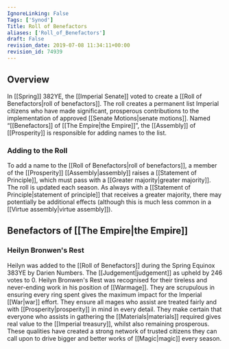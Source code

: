 ```yaml
---
IgnoreLinking: False
Tags: ['Synod']
Title: Roll of Benefactors
aliases: ['Roll_of_Benefactors']
draft: False
revision_date: 2019-07-08 11:34:11+00:00
revision_id: 74939
---
```


## Overview
In [[Spring]] 382YE, the [[Imperial Senate]] voted to create a [[Roll of Benefactors|roll of benefactors]]. The roll creates a permanent list Imperial citizens who have made significant, prosperous contributions to the implementation of approved [[Senate Motions|senate motions]]. Named “[[Benefactors]] of [[The Empire|the Empire]]”, the [[Assembly]] of [[Prosperity]] is responsible for adding names to the list. 
### Adding to the Roll
To add a name to the [[Roll of Benefactors|roll of benefactors]], a member of the [[Prosperity]] [[Assembly|assembly]] raises a [[Statement of Principle]], which must pass with a [[Greater majority|greater majority]]. The roll is updated each season. As always with a [[Statement of Principle|statement of principle]] that receives a greater majority, there may potentially be additional effects (although this is much less common in a [[Virtue assembly|virtue assembly]]).
## Benefactors of [[The Empire|the Empire]]
### Heilyn Bronwen's Rest
Heilyn was added to the [[Roll of Benefactors]] during the Spring Equinox 383YE by Darien Numbers. The [[Judgement|judgement]] as upheld by 246 votes to 0.
Heilyn Bronwen's Rest was recognised for their tireless and never-ending work in his position of [[Warmage]]. They are scrupulous in ensuring every ring spent gives the maximum impact for the Imperial [[War|war]] effort. They ensure all mages who assist are treated fairly and with [[Prosperity|prosperity]] in mind in every detail. They make certain that everyone who assists in gathering the [[Materials|materials]] required gives real value to the [[Imperial treasury]], whilst also remaining prosperous. These qualities have created a strong network of trusted citizens they can call upon to drive bigger and better works of [[Magic|magic]] every season.